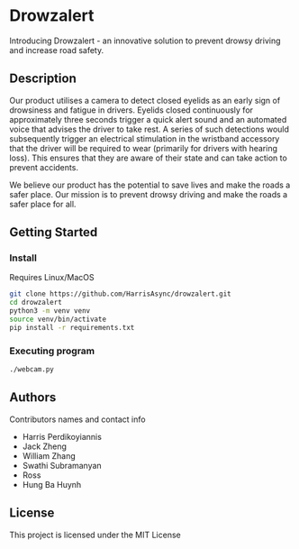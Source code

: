 # Drowzalert

Introducing Drowzalert - an innovative solution to prevent drowsy driving and increase road safety.

## Description

Our product utilises a camera to detect closed eyelids as an early sign of drowsiness and fatigue in drivers. Eyelids closed continuously for approximately three seconds trigger a quick alert sound and an automated voice that advises the driver to take rest. A series of such detections would subsequently trigger an electrical stimulation in the wristband accessory that the driver will be required to wear (primarily for drivers with hearing loss). This ensures that they are aware of their state and can take action to prevent accidents.

We believe our product has the potential to save lives and make the roads a safer place. Our mission is to prevent drowsy driving and make the roads a safer place for all.

## Getting Started

### Install
Requires Linux/MacOS
```bash
git clone https://github.com/HarrisAsync/drowzalert.git
cd drowzalert
python3 -m venv venv
source venv/bin/activate
pip install -r requirements.txt
```

### Executing program
```bash
./webcam.py
```

## Authors
Contributors names and contact info

* Harris Perdikoyiannis
* Jack Zheng
* William Zhang
* Swathi Subramanyan
* Ross
* Hung Ba Huynh

## License

This project is licensed under the MIT License
